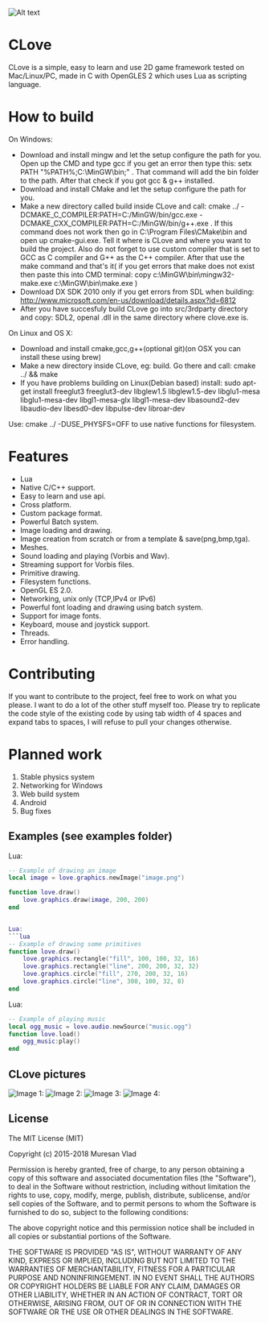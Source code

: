 ![Alt text](opt/CLoveLogo.png?raw=true "CLove")

CLove
=====
CLove is a simple, easy to learn and use 2D game framework tested on
Mac/Linux/PC, made in C with OpenGLES 2 which uses Lua as scripting language.

How to build
============
On Windows:
- Download and install mingw and let the setup configure the path for you.
 Open up the CMD and type gcc if you get an error then type this: setx PATH "%PATH%;C:\MinGW\bin;" . That command will add
 the bin folder to the path.
 After that check if you got gcc & g++ installed.
- Download and install CMake and let the setup configure the path for you.
- Make a new directory called build inside CLove and call:
 cmake ../ -DCMAKE_C_COMPILER:PATH=C:/MinGW/bin/gcc.exe -DCMAKE_CXX_COMPILER:PATH=C:/MinGW/bin/g++.exe . If this command
 does not work then go in C:\Program Files\CMake\bin and open up cmake-gui.exe. Tell it where is CLove and where you want to build the   project. Also do not forget to use custom compiler that is set to GCC as C compiler and G++ as the C++ compiler.
 After that use the make command and that's it( if you get errors that make does not exist then paste this into CMD terminal:
  copy c:\MinGW\bin\mingw32-make.exe c:\MinGW\bin\make.exe )
- Download DX SDK 2010 only if you get errors from SDL when building: http://www.microsoft.com/en-us/download/details.aspx?id=6812
- After you have succesfuly build CLove go into src/3rdparty directory and copy: SDL2, openal .dll in the same directory where clove.exe is.

On Linux and OS X:
- Download and install cmake,gcc,g++(optional git)(on OSX you can install these using brew)
- Make a new directory inside CLove, eg: build. Go there and call: cmake ../ &&
  make
- If you have problems building on Linux(Debian based) install:
sudo apt-get install freeglut3 freeglut3-dev libglew1.5 libglew1.5-dev
libglu1-mesa libglu1-mesa-dev libgl1-mesa-glx libgl1-mesa-dev libasound2-dev
libaudio-dev libesd0-dev libpulse-dev libroar-dev

Use:
cmake ../ -DUSE_PHYSFS=OFF to use native functions for filesystem.

Features
========
- Lua
- Native C/C++ support.
- Easy to learn and use api.
- Cross platform.
- Custom package format.
- Powerful Batch system.
- Image loading and drawing.
- Image creation from scratch or from a template & save(png,bmp,tga).
- Meshes.
- Sound loading and playing (Vorbis and Wav).
- Streaming support for Vorbis files.
- Primitive drawing.
- Filesystem functions.
- OpenGL ES 2.0.
- Networking, unix only (TCP,IPv4 or IPv6)
- Powerful font loading and drawing using batch system.
- Support for image fonts.
- Keyboard, mouse and joystick support.
- Threads.
- Error handling.

Contributing
========
If you want to contribute to the project, feel free to work on what you please. I want to do a lot of the other stuff myself too.
Please try to replicate the code style of the existing code by using tab width of 4 spaces and expand tabs to spaces, I will refuse to pull your changes otherwise.

Planned work
============
1. Stable physics system
1. Networking for Windows
1. Web build system
1. Android
1. Bug fixes

Examples (see examples folder)
--------

Lua:
```lua
-- Example of drawing an image
local image = love.graphics.newImage("image.png")

function love.draw()
	love.graphics.draw(image, 200, 200)
end


Lua:
```lua
-- Example of drawing some primitives
function love.draw()
	love.graphics.rectangle("fill", 100, 100, 32, 16)
	love.graphics.rectangle("line", 200, 200, 32, 32)
	love.graphics.circle("fill", 270, 200, 32, 16)
	love.graphics.circle("line", 300, 100, 32, 8)
end
```

Lua:
```lua
-- Example of playing music
local ogg_music = love.audio.newSource("music.ogg")
function love.load()
	ogg_music:play()
end
```


CLove pictures
-----------------------------

![Image 1:](opt/data/4.png?raw=true "See examples folder")
![Image 2:](opt/data/1.png?raw=true "Web")
![Image 3:](opt/data/2.png?raw=true "Linux")
![Image 4:](opt/data/3.png?raw=true "Os X")

License
-------

The MIT License (MIT)

Copyright (c) 2015-2018 Muresan Vlad

Permission is hereby granted, free of charge, to any person obtaining a copy
of this software and associated documentation files (the "Software"), to deal
in the Software without restriction, including without limitation the rights
to use, copy, modify, merge, publish, distribute, sublicense, and/or sell
copies of the Software, and to permit persons to whom the Software is
furnished to do so, subject to the following conditions:

The above copyright notice and this permission notice shall be included in all
copies or substantial portions of the Software.

THE SOFTWARE IS PROVIDED "AS IS", WITHOUT WARRANTY OF ANY KIND, EXPRESS OR
IMPLIED, INCLUDING BUT NOT LIMITED TO THE WARRANTIES OF MERCHANTABILITY,
FITNESS FOR A PARTICULAR PURPOSE AND NONINFRINGEMENT. IN NO EVENT SHALL THE
AUTHORS OR COPYRIGHT HOLDERS BE LIABLE FOR ANY CLAIM, DAMAGES OR OTHER
LIABILITY, WHETHER IN AN ACTION OF CONTRACT, TORT OR OTHERWISE, ARISING FROM,
OUT OF OR IN CONNECTION WITH THE SOFTWARE OR THE USE OR OTHER DEALINGS IN THE
SOFTWARE.


